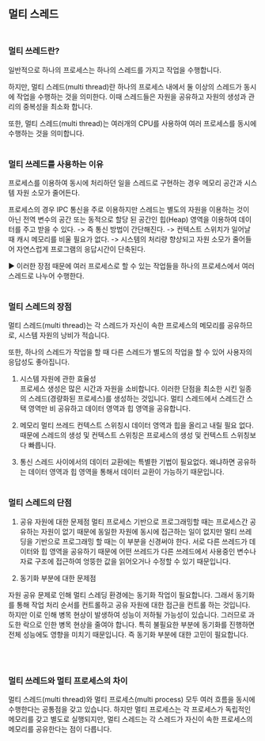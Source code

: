 
## 멀티 스레드<br/><br/>

### 멀티 쓰레드란?

일반적으로 하나의 프로세스는 하나의 스레드를 가지고 작업을 수행합니다.

하지만, 멀티 스레드(multi thread)란 하나의 프로세스 내에서 둘 이상의 스레드가 동시에 작업을 수행하는 것을 의미한다. 이때 스레드들은 자원을 공유하고 자원의 생성과 관리의 중복성을 최소화 합니다.

또한, 멀티 스레드(multi thread)는 여러개의 CPU를 사용하여 여러 프로세스를 동시에 수행하는 것을 의미합니다.<br/><br/>

### 멀티 쓰레드를 사용하는 이유

프로세스를 이용하여 동시에 처리하던 일을 스레드로 구현하는 경우 메모리 공간과 시스템 자원 소모가 줄어든다. 

프로세스의 경우 IPC 통신을 주로 이용하지만 스레드는 별도의 자원을 이용하는 것이 아닌 전역 변수의 공간 또는 동적으로 할당 된 공간인 힙(Heap) 영역을 이용하여 데이터를 주고 받을 수 있다. 
-> 즉 통신 방법이 간단해진다.
-> 컨텍스트 스위치가 일어날 때 캐시 메모리를 비울 필요가 없다.
-> 시스템의 처리량 향상되고 자원 소모가 줄어들어 자연스럽게 프로그램의 응답시간이 단축된다.

▶︎ 이러한 장점 때문에 여러 프로세스로 할 수 있는 작업들을 하나의 프로세스에서 여러 스레드로 나누어 수행한다.<br/><br/>


### 멀티 스레드의 장점

멀티 스레드(multi thread)는 각 스레드가 자신이 속한 프로세스의 메모리를 공유하므로, 시스템 자원의 낭비가 적습니다.

또한, 하나의 스레드가 작업을 할 때 다른 스레드가 별도의 작업을 할 수 있어 사용자의 응답성도 좋아집니다.

1. 시스템 자원에 관한 효율성  
프로세스 생성은 많은 시간과 자원을 소비합니다. 이러한 단점을 최소한 시킨 일종의 스레드(경량화된 프로세스)를 생성하는 것입니다. 
멀티 스레드에서 스레드간 스택 영역만 비 공유하고 데이터 영역과 힙 영역을 공유합니다. 

2. 메모리
멀티 쓰레드 컨텍스트 스위칭시 데이터 영역과 힙을 올리고 내릴 필요 없다. 때문에 스레드의 생성 및 컨텍스트 스위칭은 프로세스의 생성 및 컨텍스트 스위칭보다 빠릅니다.

3. 통신
스레드 사이에서의 데이터 교환에는 특별한 기법이 필요없다. 왜냐하면 공유하는 데이터 영역과 힙 영역을 통해서 데이터 교환이 가능하기 때문입니다.<br/><br/>

### 멀티 스레드의 단점

1. 공유 자원에 대한 문제점
멀티 프로세스 기반으로 프로그래밍할 때는 프로세스간 공유하는 자원이 없기 때문에 동일한 자원에 동시에 접근하는 일이 없지만 멀티 쓰레딩을 기반으로 프로그래밍 할 때는 이 부분을 신경써야 한다. 서로 다른 쓰레드가 데이터와 힙 영역을 공유하기 때문에 어떤 쓰레드가 다른 쓰레드에서 사용중인 변수나 자료 구조에 접근하여 엉뚱한 값을 읽어오거나 수정할 수 있기 때문입니다.

2. 동기화 부분에 대한 문제점

자원 공유 문제로 인해 멀티 스레딩 환경에는 동기화 작업이 필요합니다. 그래서 동기화를 통해 작업 처리 순서를 컨트롤하고 공유 자원에 대한 접근을 컨트롤 하는 것입니다. 하지만 이로 인해 병목 현상이 발생하여 성능이 저하될 가능성이 있습니다. 그러므로 과도한 락으로 인한 병목 현상을 줄여야 합니다. 특히 불필요한 부분에 동기화를 진행하면 전체 성능에도 영향을 미치기 때문입니다. 즉 동기화 부분에 대한 고민이 필요합니다.

<br/><br/>


### 멀티 쓰레드와 멀티 프로세스의 차이

멀티 스레드(multi thread)와 멀티 프로세스(multi process) 모두 여러 흐름을 동시에 수행한다는 공통점을 갖고 있습니다. 하지만 멀티 프로세스는 각 프로세스가 독립적인 메모리를 갖고 별도로 실행되지만, 멀티 스레드는 각 스레드가 자신이 속한 프로세스의 메모리를 공유한다는 점이 다릅니다.
